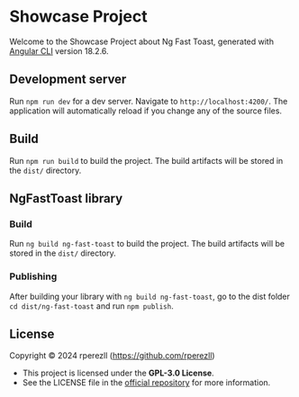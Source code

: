 # Showcase Project

Welcome to the Showcase Project about Ng Fast Toast, generated with [Angular CLI](https://github.com/angular/angular-cli) version 18.2.6.

## Development server

Run `npm run dev` for a dev server. Navigate to `http://localhost:4200/`. The application will automatically reload if you change any of the source files.

## Build

Run `npm run build` to build the project. The build artifacts will be stored in the `dist/` directory.

## NgFastToast library

### Build

Run `ng build ng-fast-toast` to build the project. The build artifacts will be stored in the `dist/` directory.

### Publishing

After building your library with `ng build ng-fast-toast`, go to the dist folder `cd dist/ng-fast-toast` and run `npm publish`.

## License

Copyright © 2024 rperezll (https://github.com/rperezll)

- This project is licensed under the **GPL-3.0 License**.
- See the LICENSE file in the [official repository](https://github.com/rperezll/ng-fast-toast) for more information.
